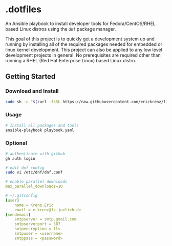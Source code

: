 # .dotfiles

An Ansible playbook to install developer tools for Fedora/CentOS/RHEL based Linux distros using the `dnf` package manager. 

This goal of this project is to quickly get a development system up and running by installing all of the required packages needed for embedded or linux kernel development. This project can also be applied to any low level development projects in general. No prerequisites are required other than running a RHEL (Red Hat Enterprise Linux) based Linux distro. 

## Getting Started

### Download and Install

```bash
sudo sh -c "$(curl -fsSL https://raw.githubusercontent.com/erickrenz/linux-dev-setup/main/setup.sh)"
```

### Usage

```bash
# Install all packages and tools
ansible-playbook playbook.yaml
```

### Optional

```bash
# authenticate with github
gh auth login
```

```bash
# edit dnf config
sudo vi /etc/dnf/dnf.conf
```

```yml
# enable parallel downloads
max_parallel_downloads=10
```

```yml
# ~/.gitconfig
[user]
    name = Krenz.Eric
    email = e.krenz@fz-juelich.de
[sendemail]
    smtpserver = smtp.gmail.com
    smtpserverport = 587
    smtpencryption = tls
    smtpuser = <username>
    smtppass = <password>
```
